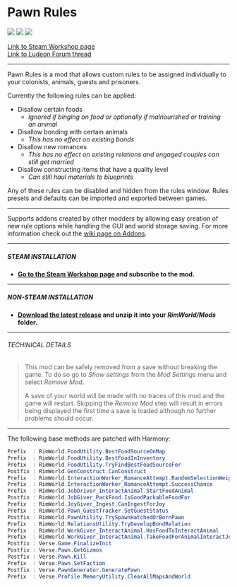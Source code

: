 # Pawn Rules
![](https://img.shields.io/badge/Mod_Version-1.1.4-blue.svg)
![](https://img.shields.io/badge/Built_for_RimWorld-B19-blue.svg)
![](https://img.shields.io/badge/Powered_by_Harmony-1.2.0.1-blue.svg)

[Link to Steam Workshop page](https://steamcommunity.com/sharedfiles/filedetails/?id=1499843448)\
[Link to Ludeon Forum thread](https://ludeon.com/forums/index.php?topic=43086.0)

---

Pawn Rules is a mod that allows custom rules to be assigned individually to your colonists, animals, guests and prisoners.

Currently the following rules can be applied:
- Disallow certain foods
  - *Ignored if binging on food or optionally if malnourished or training an animal*
- Disallow bonding with certain animals
  - *This has no effect on existing bonds*
- Disallow new romances
  - *This has no effect on existing relations and engaged couples can still get married*
- Disallow constructing items that have a quality level
  - *Can still haul materials to blueprints*

Any of these rules can be disabled and hidden from the rules window. Rules presets and defaults can be imported and exported between games.

---

Supports addons created by other modders by allowing easy creation of new rule options while handling the GUI and world storage saving. For more information check out the [wiki page on Addons](https://github.com/Jaxe-Dev/PawnRules/wiki/Addons).

---

##### STEAM INSTALLATION
- **[Go to the Steam Workshop page](https://steamcommunity.com/sharedfiles/filedetails/?id=1499843448) and subscribe to the mod.**

---

##### NON-STEAM INSTALLATION
- **[Download the latest release](https://github.com/Jaxe-Dev/PawnRules/releases/latest) and unzip it into your *RimWorld/Mods* folder.**

---

###### TECHINICAL DETAILS
>This mod can be safely removed from a save without breaking the game. To do so go to *Show settings* from the *Mod Settings* menu and select *Remove Mod*.
>
> A save of your world will be made with no traces of this mod and the game will restart. Skipping the *Remove Mod* step will result in errors being displayed the first time a save is loaded although no further problems should occur.

---

The following base methods are patched with Harmony:
```C#
Prefix  : RimWorld.FoodUtility.BestFoodSourceOnMap
Prefix  : RimWorld.FoodUtility.BestFoodInInventory
Prefix  : RimWorld.FoodUtility.TryFindBestFoodSourceFor
Postfix : RimWorld.GenConstruct.CanConstruct
Prefix  : RimWorld.InteractionWorker_RomanceAttempt.RandomSelectionWeight
Prefix  : RimWorld.InteractionWorker_RomanceAttempt.SuccessChance
Prefix  : RimWorld.JobDriver_InteractAnimal.StartFeedAnimal
Postfix : RimWorld.JobGiver_PackFood.IsGoodPackableFoodFor
Prefix  : RimWorld.JoyGiver_Ingest.CanIngestForJoy
Prefix  : RimWorld.Pawn_GuestTracker.SetGuestStatus
Postfix : RimWorld.PawnUtility.TrySpawnHatchedOrBornPawn
Prefix  : RimWorld.RelationsUtility.TryDevelopBondRelation
Prefix  : RimWorld.WorkGiver_InteractAnimal.HasFoodToInteractAnimal
Prefix  : RimWorld.WorkGiver_InteractAnimal.TakeFoodForAnimalInteractJob
Postfix : Verse.Game.FinalizeInit
Postfix : Verse.Pawn.GetGizmos
Postfix : Verse.Pawn.Kill
Prefix  : Verse.Pawn.SetFaction
Postfix : Verse.PawnGenerator.GeneratePawn
Prefix  : Verse.Profile.MemoryUtility.ClearAllMapsAndWorld
```
